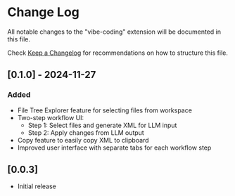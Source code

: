 # Change Log

All notable changes to the "vibe-coding" extension will be documented in this file.

Check [Keep a Changelog](http://keepachangelog.com/) for recommendations on how to structure this file.

## [0.1.0] - 2024-11-27

### Added
- File Tree Explorer feature for selecting files from workspace
- Two-step workflow UI:
  - Step 1: Select files and generate XML for LLM input
  - Step 2: Apply changes from LLM output
- Copy feature to easily copy XML to clipboard
- Improved user interface with separate tabs for each workflow step

## [0.0.3]

- Initial release